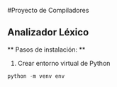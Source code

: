 #Proyecto de Compiladores
## Analizador Léxico
** Pasos de instalación: **
1. Crear entorno virtual de Python
```powershell
python -m venv env
